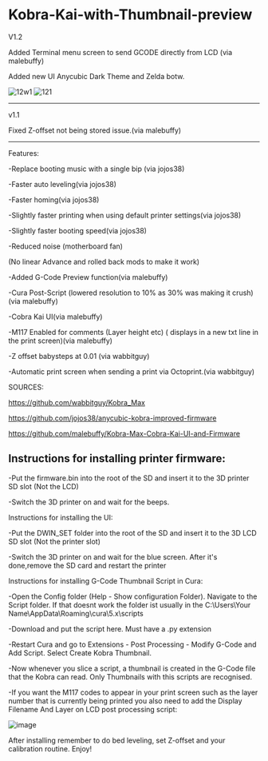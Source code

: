 # Kobra-Kai-with-Thumbnail-preview

V1.2

Added Terminal menu screen to send GCODE directly from LCD (via malebuffy)

Added new UI Anycubic Dark Theme and Zelda botw.

![12w1](https://user-images.githubusercontent.com/116078892/229496903-855c0a31-1407-4904-86cf-3849d1e95249.jpg)      ![121](https://user-images.githubusercontent.com/116078892/229496925-5289a7b3-b8c4-4bb4-bf88-82c9ae8b0a4f.jpg)


************************************************************************

v1.1


Fixed Z-offset not being stored issue.(via malebuffy)

*************************************************************************
Features:


-Replace booting music with a single bip (via jojos38)

-Faster auto leveling(via jojos38)

-Faster homing(via jojos38)

-Slightly faster printing when using default printer settings(via jojos38)

-Slightly faster booting speed(via jojos38)

-Reduced noise (motherboard fan)

(No linear Advance and rolled back mods to make it work)

-Added G-Code Preview function(via malebuffy)

-Cura Post-Script (lowered resolution to 10% as 30% was making it crush)(via malebuffy)

-Cobra Kai UI(via malebuffy)

-M117 Enabled for comments (Layer height etc) ( displays in a new txt line in the print screen)(via malebuffy)

-Z offset babysteps at 0.01 (via wabbitguy)

-Automatic print screen when sending a print via Octoprint.(via wabbitguy)

SOURCES:

https://github.com/wabbitguy/Kobra_Max

https://github.com/jojos38/anycubic-kobra-improved-firmware

https://github.com/malebuffy/Kobra-Max-Cobra-Kai-UI-and-Firmware

<h2>Instructions for installing printer firmware:</h2>

-Put the firmware.bin into the root of the SD and insert it to the 3D printer SD slot (Not the LCD)

-Switch the 3D printer on and wait for the beeps.

Instructions for installing the UI:

-Put the DWIN_SET folder into the root of the SD and insert it to the 3D LCD SD slot (Not the printer slot)

-Switch the 3D printer on and wait for the blue screen. After it's done,remove the SD card and restart the printer

Instructions for installing G-Code Thumbnail Script in Cura:

-Open the Config folder (Help - Show configuration Folder). Navigate to the Script folder. If that doesnt work the folder ist usually in the C:\Users\Your Name\AppData\Roaming\cura\5.x\scripts

-Download and put the script here. Must have a .py extension

-Restart Cura and go to Extensions - Post Processing - Modify G-Code and Add Script. Select Create Kobra Thumbnail.

-Now whenever you slice a script, a thumbnail is created in the G-Code file that the Kobra can read. Only Thumbnails with this scripts are recognised.

-If you want the M117 codes to appear in your print screen such as the layer number that is currently being printed you also need to add the Display Filename And Layer on LCD post processing script:

![image](https://user-images.githubusercontent.com/116078892/230057957-8d03e84e-0af9-48f9-92a9-5296f5167feb.png)


After installing remember to do bed leveling, set Z-offset and your calibration routine. Enjoy!

